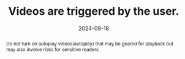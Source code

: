 ---
title: Videos are triggered by the user.
detail: Videos are triggered by the user.
abstract: Do not turn on autoplay videos(autoplay) that may be geared for playback but may also involve risks for sensitive readers
categories:
  - Images and media
agrege: O4119-E030
opquast: 4 119
indiceebook: "30"
description: "Rule 030"
before: "029"
weight: "030"
after: "031"
actif: "1"
layout: rules
date: 2024-09-18
tags:
  - Accessibility
  - ""
objectif:
  - Let readers control the visual interface when viewing the site.
  - Do not force readers to trigger animated content.
  - Improve accessibility of content to readers with disabilities
Meo:
  - Do not set up empty content that is automatically started and without explicit user action in this direction.
  - Do not embed into the elements page triggering the playback of an uncontrollable video, for example with the empty html element with the autoplay attribute or without the control attribute.
Controle:
  - "On each page with empty content&nbsp;: <ul><li>Check the absence of empty content automatically enabled when loading the page;</li><li>Check the absence of active empty content in an unforeseeable way as a result of user action.</li></ul>"
epubcheck: false
ace: false
humancheck: true
ReadiumGoToolkit: null
Source:
  - Opquast
Referentiel:
  - ""
steps:
  - Design
  - Editorial
---